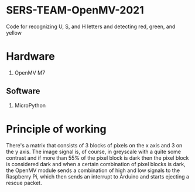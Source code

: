 # SERS-TEAM-OpenMV-2021

Code for recognizing U, S, and H letters and detecting red, green, and yellow


# Hardware

1. OpenMV M7

## Software 

1. MicroPython


# Principle of working

There's a matrix that consists of 3 blocks of pixels on the x axis and 3 on the y axis. The image signal is, of course, in greyscale with a quite some contrast and if more than 55% of the pixel block is dark then the pixel block is considered dark and when a certain combination of pixel blocks is dark, the OpenMV module sends a combination of high and low signals to the Raspberry Pi, which then sends an interrupt to Arduino and starts ejecting a rescue packet.

